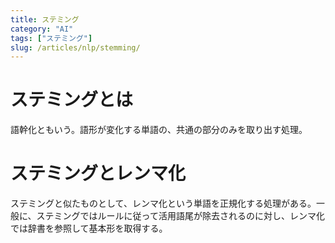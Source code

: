 ```yaml
---
title: ステミング
category: "AI"
tags: ["ステミング"]
slug: /articles/nlp/stemming/
---
```



# ステミングとは
語幹化ともいう。語形が変化する単語の、共通の部分のみを取り出す処理。

# ステミングとレンマ化
ステミングと似たものとして、レンマ化という単語を正規化する処理がある。一般に、ステミングではルールに従って活用語尾が除去されるのに対し、レンマ化では辞書を参照して基本形を取得する。